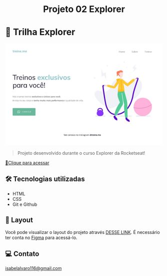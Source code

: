 <h1 align="center"> Projeto 02 Explorer </h1>

# 🚀 Trilha Explorer

![preview](./github/preview.jpg)

> Projeto desenvolvido durante o curso Explorer da Rocketseat!

[🔗Clique para acessar](https://treine-me-chi.vercel.app/)

## 🛠 Tecnologias utilizadas

- HTML
- CSS
- Git e Github

## 🔖 Layout

Você pode visualizar o layout do projeto através [DESSE LINK](https://www.figma.com/file/rkDOHGPwwFtBNqEdHSuQPd/Projeto-02---Explorer?node-id=0%3A1&t=YAEbZKxRSALATasj-0). É necessário ter conta no [Figma](https://figma.com) para acessá-lo.

## 💻 Contato

isabelalvaro116@gmail.com


